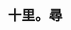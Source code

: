 ---
title: "十里。尋"
description: "十里。尋"
layout: shop
keywords:
  - 美食競賽
  - 台灣美食
  - 美食精選
datePublished: "2025-06-30"
dateModified: "2025-07-06"
city: "台北市"
district: "松山區"
address: "台北市松山區富錦街446號"
phone: ""
geo: "25.060751043482774, 121.56181748117038"
google_map: "https://maps.app.goo.gl/P5eUtNFEzrtMbA5s5"
footinder: "https://footinder.com.tw/%E5%8F%B0%E5%8C%97%E5%B8%82%E6%9D%BE%E5%B1%B1%E5%8D%80/362124/"
official: "https://www.instagram.com/seeker_10k/"
award:
  - name: "500盤"
    year: "2024"
    entries:
      - dishes:
          - "南非26頭吉品鮑"

---
